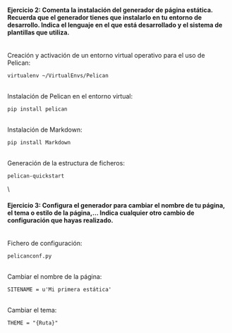 #### Ejercicio 2: Comenta la instalación del generador de página estática. Recuerda que el generador tienes que instalarlo en tu entorno de desarrollo. Indica el lenguaje en el que está desarrollado y el sistema de plantillas que utiliza.
\
Creación y activación de un entorno virtual operativo para el uso de Pelican:
~~~
virtualenv ~/VirtualEnvs/Pelican
~~~
\
Instalación de Pelican en el entorno virtual:
~~~
pip install pelican
~~~
\
Instalación de Markdown:
~~~
pip install Markdown
~~~
\
Generación de la estructura de ficheros:
~~~
pelican-quickstart
~~~
\
#### Ejercicio 3: Configura el generador para cambiar el nombre de tu página, el tema o estilo de la página,… Indica cualquier otro cambio de configuración que hayas realizado.
\
Fichero de configuración: 
~~~
pelicanconf.py
~~~
\
Cambiar el nombre de la página:
~~~
SITENAME = u'Mi primera estática'
~~~
\
Cambiar el tema:
~~~
THEME = "{Ruta}"
~~~